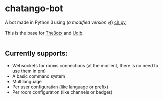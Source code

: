 # chatango-bot
A bot made in Python 3 using (_a modified version of_) [ch.py](https://github.com/Nullspeaker/ch.py)<br/>
<br/>
This is the base for [TheBotx](https://thebotx.chatango.com/) and [Uqib](https://uqib.chatango.com/).<br/>
<br/>
## Currently supports:
* Websockets for rooms connections (at the moment, there is no need to use them in pm)
* A basic command system
* Multilanguage
* Per user configuration (like language or prefix)
* Per room configuration (like channels or badges)

